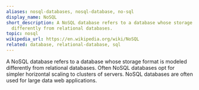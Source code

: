 ```yaml
---
aliases: nosql-databases, nosql-database, no-sql
display_name: NoSQL
short_description: A NoSQL database refers to a database whose storage format is modeled
  differently from relational databases.
topic: nosql
wikipedia_url: https://en.wikipedia.org/wiki/NoSQL
related: database, relational-database, sql
---
```

A NoSQL database refers to a database whose storage format is modeled differently from relational databases. Often NoSQL databases opt for simpler horizontal scaling to clusters of servers. NoSQL databases are often used for large data web applications.
